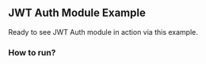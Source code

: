 ## JWT Auth Module Example

Ready to see JWT Auth module in action via this example.

### How to run?



